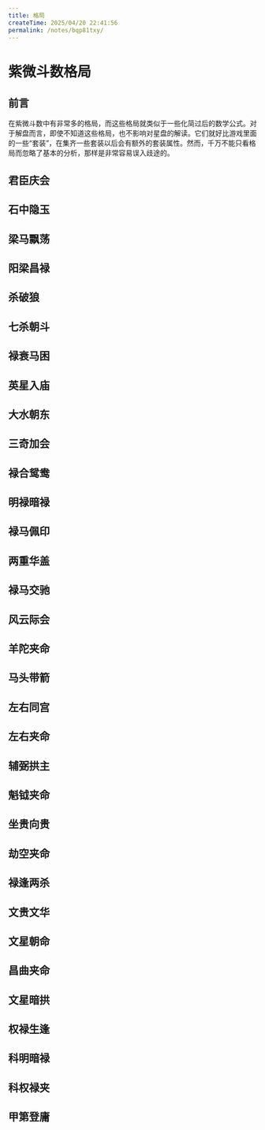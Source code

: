 ```yaml
---
title: 格局
createTime: 2025/04/20 22:41:56
permalink: /notes/bqp81txy/
---
```


# 紫微斗数格局



## 前言

在紫微斗数中有非常多的格局，而这些格局就类似于一些化简过后的数学公式。对于解盘而言，即使不知道这些格局，也不影响对星盘的解读。它们就好比游戏里面的一些“套装”，在集齐一些套装以后会有额外的套装属性。然而，千万不能只看格局而忽略了基本的分析，那样是非常容易误入歧途的。

## 君臣庆会









## 石中隐玉

## 梁马飘荡

## 阳梁昌禄

## 杀破狼

## 七杀朝斗

## 禄衰马困

## 英星入庙

## 大水朝东

## 三奇加会

## 禄合鸳鸯

## 明禄暗禄

## 禄马佩印

## 两重华盖

## 禄马交驰

## 风云际会

## 羊陀夹命

## 马头带箭

## 左右同宫

## 左右夹命

## 辅弼拱主

## 魁钺夹命

## 坐贵向贵

## 劫空夹命

## 禄逢两杀

## 文贵文华

## 文星朝命

## 昌曲夹命

## 文星暗拱

## 权禄生逢

## 科明暗禄

## 科权禄夹

## 甲第登庸